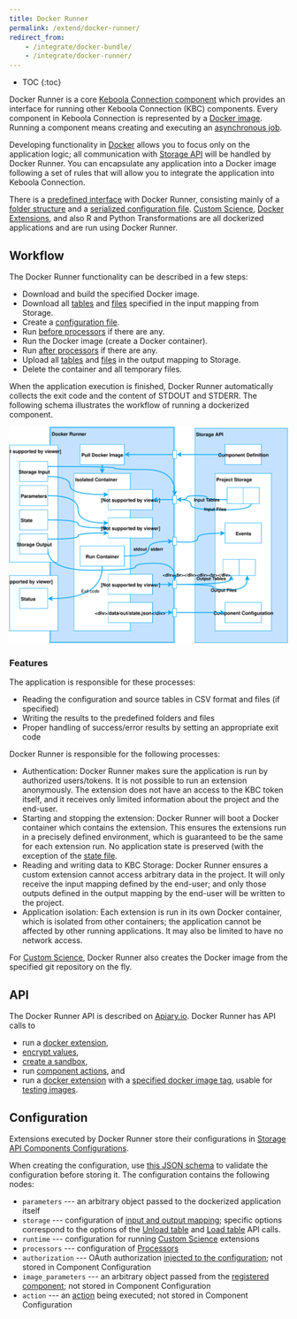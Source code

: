 ```yaml
---
title: Docker Runner
permalink: /extend/docker-runner/
redirect_from:
    - /integrate/docker-bundle/
    - /integrate/docker-runner/
---
```


* TOC
{:toc}

Docker Runner is a core [Keboola Connection component](/overview/#important-components) which 
provides an interface for running other Keboola Connection (KBC) components. Every component in Keboola Connection is 
represented by a [Docker image](/extend/docker/tutorial/).
Running a component means creating and executing an [asynchronous job](/integrate/jobs/).

Developing functionality in [Docker](https://www.docker.com/) allows you to focus only on the application logic; all communication
with [Storage API](http://docs.keboola.apiary.io/#) will be handled by Docker Runner. You can encapsulate any application into a Docker image
following a set of rules that will allow you to integrate the application into Keboola Connection.

There is a [predefined interface](/extend/common-interface/) with Docker Runner, consisting mainly of a
[folder structure](/extend/common-interface/) and a [serialized configuration file](/extend/common-interface/config-file/).
[Custom Science](/extend/custom-science/), [Docker Extensions](/extend/docker/), and also
R and Python Transformations are all dockerized applications and are run using Docker Runner.

## Workflow
The Docker Runner functionality can be described in a few steps:

- Download and build the specified Docker image.
- Download all [tables](/extend/common-interface/folders/#dataintables-folder) and [files](/extend/common-interface/folders/#datainfiles-folder) specified in the input mapping from Storage.
- Create a [configuration file](/extend/common-interface/config-file/).
- Run [before processors](/extend/docker-runner/processors/) if there are any.
- Run the Docker image (create a Docker container).
- Run [after processors](/extend/docker-runner/processors/) if there are any.
- Upload all [tables](/extend/common-interface/folders/#dataouttables-folder) and 
[files](/extend/common-interface/folders/#dataoutfiles-folder) in the output mapping to Storage.
- Delete the container and all temporary files.

When the application execution is finished, Docker Runner automatically collects the exit code and the content of STDOUT and STDERR.
The following schema illustrates the workflow of running a dockerized component.

![Docker Workflow](/extend/docker-runner/docker-runner.svg)

### Features
The application is responsible for these processes:

- Reading the configuration and source tables in CSV format and files (if specified)
- Writing the results to the predefined folders and files
- Proper handling of success/error results by setting an appropriate exit code

Docker Runner is responsible for the following processes:

- Authentication: Docker Runner makes sure the application is run by authorized users/tokens.
It is not possible to run an extension anonymously. The extension does not have an access to the KBC token
itself, and it receives only limited information about the project and the end-user.
- Starting and stopping the extension: Docker Runner will boot a Docker container which contains the
extension. This ensures the extensions run in a precisely defined environment, which is guaranteed to
be the same for each extension run. No application state is preserved (with the exception of the
[state file](https://developers.keboola.com/extend/common-interface/config-file/#state-file).
- Reading and writing data to KBC Storage: Docker Runner ensures a custom extension
cannot access arbitrary data in the project. It will only receive the input mapping defined by the end-user;
and only those outputs defined in the output mapping by the end-user will be written to the project.
- Application isolation: Each extension is run in its own Docker container, which is isolated from other
containers; the application cannot be affected by other running applications. It may also be limited
to have no network access.

For [Custom Science](/extend/custom-science/), Docker Runner also creates the Docker image from the
specified git repository on the fly.

## API
The Docker Runner API is described on [Apiary.io](http://docs.kebooladocker.apiary.io/). Docker Runner
has API calls to

- run a [docker extension](/extend/docker/),
- [encrypt values](/overview/encryption/),
- [create a sandbox](/extend/common-interface/sandbox/),
- run [component actions](/extend/common-interface/actions/), and
- run a [docker extension](/extend/docker/) with a [specified docker image tag](http://docs.kebooladocker.apiary.io/#reference/run/create-a-job-with-image/run-job), usable for [testing images](https://developers.keboola.com/extend/docker/tutorial/automated-build/#run-test-jobs-of-your-new-image-against-live-configurations).

## Configuration

Extensions executed by Docker Runner store their configurations in
[Storage API Components Configurations](http://docs.keboola.apiary.io/#reference/component-configurations).

When creating the configuration, use
[this JSON schema](https://github.com/keboola/docker-bundle/blob/master/Resources/schemas/configuration.json)
to validate the configuration before storing it. The configuration contains the following nodes:

- `parameters` --- an arbitrary object passed to the dockerized application itself
- `storage` --- configuration of [input and output mapping](https://developers.keboola.com/extend/common-interface/folders/); specific options correspond to the options of the 
[Unload table](http://docs.keboola.apiary.io/#reference/tables/unload-data-asynchronously) and
[Load table](http://docs.keboola.apiary.io/#reference/tables/load-data-asynchronously) API calls.
- `runtime` --- configuration for running [Custom Science](https://developers.keboola.com/extend/custom-science/) extensions
- `processors` --- configuration of [Processors](https://developers.keboola.com/extend/docker-runner/processors/)
- `authorization` --- OAuth authorization [injected to the configuration](https://developers.keboola.com/extend/common-interface/oauth/); not stored in Component Configuration
- `image_parameters` --- an arbitrary object passed from the [registered component](https://developers.keboola.com/extend/registration/); not stored in Component Configuration
- `action` --- an [action](https://developers.keboola.com/extend/common-interface/actions/) being executed; not stored in Component Configuration
